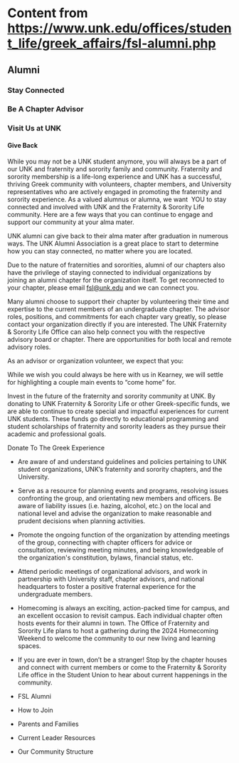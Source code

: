 # Content from https://www.unk.edu/offices/student_life/greek_affairs/fsl-alumni.php

## Alumni

### Stay Connected

### Be A Chapter Advisor

### Visit Us at UNK

#### Give Back

While you may not be a UNK student anymore, you will always be a part of our UNK and fraternity and sorority family and community. Fraternity and sorority membership is a life-long experience and UNK has a successful, thriving Greek community with volunteers, chapter members, and University representatives who are actively engaged in promoting the fraternity and sorority experience. As a valued alumnus or alumna, we want  YOU to stay connected and involved with UNK and the Fraternity & Sorority Life community. Here are a few ways that you can continue to engage and support our community at your alma mater.

UNK alumni can give back to their alma mater after graduation in numerous ways. The UNK Alumni Association is a great place to start to determine how you can stay connected, no matter where you are located.

Due to the nature of fraternities and sororities, alumni of our chapters also have the privilege of staying connected to individual organizations by joining an alumni chapter for the organization itself. To get reconnected to your chapter, please email fsl@unk.edu and we can connect you.

Many alumni choose to support their chapter by volunteering their time and expertise to the current members of an undergraduate chapter. The advisor roles, positions, and commitments for each chapter vary greatly, so please contact your organization directly if you are interested. The UNK Fraternity & Sorority Life Office can also help connect you with the respective advisory board or chapter. There are opportunities for both local and remote advisory roles.

As an advisor or organization volunteer, we expect that you:

While we wish you could always be here with us in Kearney, we will settle for highlighting a couple main events to “come home” for.

Invest in the future of the fraternity and sorority community at UNK. By donating to UNK Fraternity & Sorority Life or other Greek-specific funds, we are able to continue to create special and impactful experiences for current UNK students. These funds go directly to educational programming and student scholarships of fraternity and sorority leaders as they pursue their academic and professional goals.

Donate To The Greek Experience

- Are aware of and understand guidelines and policies pertaining to UNK student organizations, UNK’s fraternity and sorority chapters, and the University.
- Serve as a resource for planning events and programs, resolving issues confronting the group, and orientating new members and officers. Be aware of liability issues (i.e. hazing, alcohol, etc.) on the local and national level and advise the organization to make reasonable and prudent decisions when planning activities.
- Promote the ongoing function of the organization by attending meetings of the group, connecting with chapter officers for advice or consultation, reviewing meeting minutes, and being knowledgeable of the organization's constitution, bylaws, financial status, etc.
- Attend periodic meetings of organizational advisors, and work in partnership with University staff, chapter advisors, and national headquarters to foster a positive fraternal experience for the undergraduate members.

- Homecoming is always an exciting, action-packed time for campus, and an excellent occasion to revisit campus. Each individual chapter often hosts events for their alumni in town. The Office of Fraternity and Sorority Life plans to host a gathering during the 2024 Homecoming Weekend to welcome the community to our new living and learning spaces.
- If you are ever in town, don’t be a stranger! Stop by the chapter houses and connect with current members or come to the Fraternity & Sorority Life office in the Student Union to hear about current happenings in the community.

- FSL Alumni
- How to Join
- Parents and Families
- Current Leader Resources
- Our Community Structure

